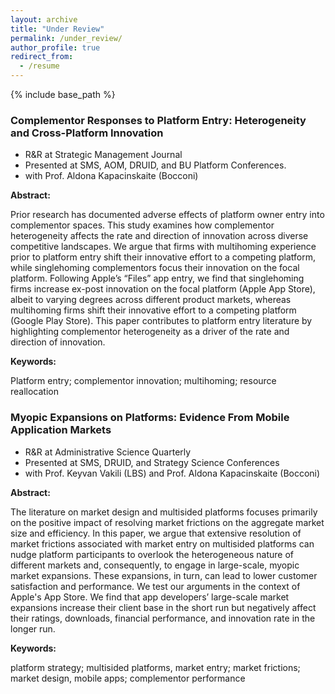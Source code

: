 ```yaml
---
layout: archive
title: "Under Review"
permalink: /under_review/
author_profile: true
redirect_from:
  - /resume
---
```


{% include base_path %}

### Complementor Responses to Platform Entry: Heterogeneity and Cross-Platform Innovation
  * R&R at Strategic Management Journal
  * Presented at SMS, AOM, DRUID, and BU Platform Conferences.
  * with Prof. Aldona Kapacinskaite (Bocconi)

**Abstract:** 

  
Prior research has documented adverse effects of platform owner entry into complementor spaces. This study examines how complementor heterogeneity affects the rate and direction of innovation across diverse competitive landscapes. We argue that firms with multihoming experience prior to platform entry shift their innovative effort to a competing platform, while singlehoming complementors focus their innovation on the focal platform. Following Apple’s “Files” app entry, we find that singlehoming firms increase ex-post innovation on the focal platform (Apple App Store), albeit to varying degrees across different product markets, whereas multihoming firms shift their innovative effort to a competing platform (Google Play Store). This paper contributes to platform entry literature by highlighting complementor heterogeneity as a driver of the rate and direction of innovation. 

**Keywords:**

  
Platform entry; complementor innovation; multihoming; resource reallocation


### Myopic Expansions on Platforms: Evidence From Mobile Application Markets
  * R&R at Administrative Science Quarterly
  * Presented at SMS, DRUID, and Strategy Science Conferences
  * with Prof. Keyvan Vakili (LBS) and Prof. Aldona Kapacinskaite (Bocconi)

**Abstract:** 

The literature on market design and multisided platforms focuses primarily on the positive impact of resolving market frictions on the aggregate market size and efficiency. In this paper, we argue that extensive resolution of market frictions associated with market entry on multisided platforms can nudge platform participants to overlook the heterogeneous nature of different markets and, consequently, to engage in large-scale, myopic market expansions. These expansions, in turn, can lead to lower customer satisfaction and performance. We test our arguments in the context of Apple's App Store. We find that app developers’ large-scale market expansions increase their client base in the short run but negatively affect their ratings, downloads, financial performance, and innovation rate in the longer run. 

**Keywords:**

platform strategy; multisided platforms, market entry; market frictions; market design, mobile apps; complementor performance


